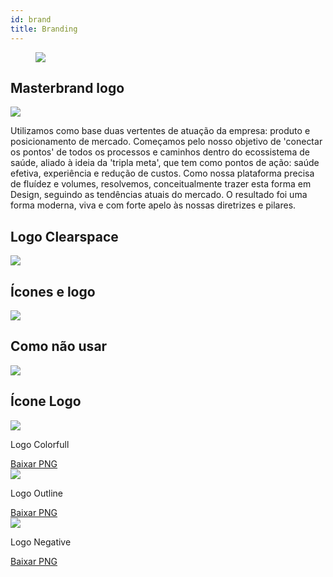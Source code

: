 ```yaml
---
id: brand
title: Branding
---
```


<div class="wrapCover">
    <figure class="coverBackground showAfter">
        <div class="background brandCover"></div>
    </figure>
    <figure class="coverImage showCover">
        <img src="../../img/brand-cover.png">
    </figure>
</div>

## Masterbrand logo
<div class="containerBrand flex-row-start-center-center">
    <img class="w-40p" src="../../img/master-brand-logo.png">
    <p class="font-circularLight-15px m-left-40px">
        Utilizamos como base duas vertentes de atuação da empresa: produto e posicionamento de mercado. Começamos pelo nosso objetivo de 'conectar os pontos' de todos os processos e caminhos dentro do ecossistema de saúde, aliado à ideia da 'tripla meta', que tem como pontos de ação: saúde efetiva, experiência e redução de custos. Como nossa plataforma precisa de fluídez e volumes, resolvemos, conceitualmente trazer esta forma em Design, seguindo as tendências atuais do mercado. O resultado foi uma forma moderna, viva e com forte apelo às nossas diretrizes e pilares.
    </p>
</div>

## Logo Clearspace
<div class="containerBrand flex-row-start-center-center">
    <img class="w-100p" src="../../img/logo-clearspace.png">
</div>

## Ícones e logo
<div class="containerBrand flex-row-start-center-center">
    <img class="w-100p" src="../../img/icones-e-logo.png">
</div>

## Como não usar
<div class="containerBrand flex-row-start-center-center">
    <img class="w-100p" src="../../img/como-nao-usar.png">
</div>

## Ícone Logo
<div class="w-100p flex-row-between-center-center flex-wrap p-bottom-40px">
    <div class="containerLogo w-30p m-top-40px flex-column-center-center-center">
        <img class="w-50p m-bottom-20px" src="../../img/logo-medpass-colorfull.png">
        <p class="w-100p m-top-10px m-bottom-20px font-circularBold-25px text-align-center">Logo Colorfull</p>
        <div class="containerButtons flex-row-between-center-center">
            <a href="../../img/logo-medpass-colorfull.png" download="logo-medpass-colorfull" class="btn secundary w-100p font-circularBold-15px flex-column-center-center-center">Baixar PNG</a>
        </div>
    </div>
    <div class="containerLogo w-30p m-top-40px flex-column-center-center-center">
        <img class="w-50p m-bottom-20px" src="../../img/logo-medpass-outline.png">
        <p class="w-100p m-top-10px m-bottom-20px font-circularBold-25px text-align-center">Logo Outline</p>
        <div class="containerButtons flex-row-between-center-center">
            <a href="../../img/logo-medpass-outline.png" download="logo-medpass-outline" class="btn secundary w-100p font-circularBold-15px flex-column-center-center-center">Baixar PNG</a>
        </div>
    </div>
    <div class="containerLogo w-30p m-top-40px flex-column-center-center-center">
        <img class="w-50p m-bottom-20px" src="../../img/logo-medpass-negative.png">
        <p class="w-100p m-top-10px m-bottom-20px font-circularBold-25px text-align-center">Logo Negative</p>
        <div class="containerButtons flex-row-between-center-center">
            <a href="../../img/logo-medpass-negative.png" download="logo-medpass-negative" class="btn secundary w-100p font-circularBold-15px flex-column-center-center-center">Baixar PNG</a>
        </div>
    </div>
</div>